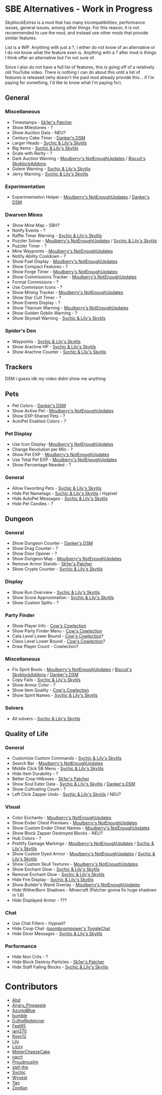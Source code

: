 # SBE Alternatives - Work in Progress

SkyblockExtras is a mod that has many incompatibilities, performance issues, general issues, among other things. For this reason, it is not recommended to use the mod, and instead use other mods that provide similar features.

List is a WIP. Anything with just a ?, I either do not know of an alternative or I do not know what the feature even is. Anything with a ? after mod is things I think offer an alternative but I'm not sure of.

Since I also do not have a full list of features, this is going off of a relatively old YouTube video. There is nothing I can do about this until a list of features is released (why doesn't the paid mod already provide this... if I'm paying for something, I'd like to know what I'm paying for).

## General

### Miscellaneous

- Timestamps - [Sk1er's Patcher](https://sk1er.club/mods/patcher)
- Show Milestones - ?
- Show Auction Data - NEU?
- Century Cake Timer - [Danker's DSM](https://github.com/bowser0000/SkyblockMod/releases/latest)
- Larger Heads - [Sychic & Lily's Skytils](https://github.com/Skytils/SkytilsMod/releases)
- Big Items - [Sychic & Lily's Skytils](https://github.com/Skytils/SkytilsMod/releases)
- Scale with Rarity - ?
- Dark Auction Warning - [Moulberry's NotEnoughUpdates](https://discord.gg/moulberry) / [Biscuit's SkyblockAddons](https://biscuit.codes/mods/skyblockaddons/downloadversion/?v=latest)
- Golem Warning - [Sychic & Lily's Skytils](https://github.com/Skytils/SkytilsMod/releases)
- Jerry Warning - [Sychic & Lily's Skytils](https://github.com/Skytils/SkytilsMod/releases)

### Experimentation

- Experimentation Helper - [Moulberry's NotEnoughUpdates](https://discord.gg/moulberry) / [Danker's DSM](https://github.com/bowser0000/SkyblockMod/releases/latest)

### Dwarven Mines

- Show Mine Map - SBH?
- Notify Events - ?
- Raffle Timer Warning - [Sychic & Lily's Skytils](https://github.com/Skytils/SkytilsMod/releases)
- Puzzler Solver - [Moulberry's NotEnoughUpdates](https://discord.gg/moulberry) / [Sychic & Lily's Skytils](https://github.com/Skytils/SkytilsMod/releases)
- Puzzler Timer - ?
- Mine Waypoints - [Moulberry's NotEnoughUpdates](https://discord.gg/moulberry)
- Notify Ability Cooldown - ?
- Show Fuel Display - [Moulberry's NotEnoughUpdates](https://discord.gg/moulberry)
- Show Compact Features - ?
- Show Forge Timer - [Moulberry's NotEnoughUpdates](https://discord.gg/moulberry)
- Show Commissions Tracker - [Moulberry's NotEnoughUpdates](https://discord.gg/moulberry)
- Format Commisions - ?
- Use Commision Icons - ?
- Show Mining Tracker - [Moulberry's NotEnoughUpdates](https://discord.gg/moulberry)
- Show Star Cult Timer - ?
- Show Events Display - ?
- Show Titanium Warning - [Moulberry's NotEnoughUpdates](https://discord.gg/moulberry)
- Show Golden Goblin Warning - ?
- Show Skymall Warning - [Sychic & Lily's Skytils](https://github.com/Skytils/SkytilsMod/releases)

### Spider's Den

- Waypoints - [Sychic & Lily's Skytils](https://github.com/Skytils/SkytilsMod/releases)
- Show Arachne HP - [Sychic & Lily's Skytils](https://github.com/Skytils/SkytilsMod/releases)
- Show Arachne Counter - [Sychic & Lily's Skytils](https://github.com/Skytils/SkytilsMod/releases)

## Trackers

DSM i guess idk my video didnt show me anything

## Pets

- Pet Colors - [Danker's DSM](https://github.com/bowser0000/SkyblockMod/releases/latest)
- Show Active Pet - [Moulberry's NotEnoughUpdates](https://discord.gg/moulberry)
- Show EXP-Shared Pets - ?
- AutoPet Enabled Colors - ?

### Pet Display

- Use Icon Display -[Moulberry's NotEnoughUpdates](https://discord.gg/moulberry)
- Change Revolution per Min - ?
- Show Pet EXP - [Moulberry's NotEnoughUpdates](https://discord.gg/moulberry)
- Use Total Pet EXP - [Moulberry's NotEnoughUpdates](https://discord.gg/moulberry)
- Show Percentage Needed - ?

### General

- Allow Favoriting Pets - [Sychic & Lily's Skytils](https://github.com/Skytils/SkytilsMod/releases)
- Hide Pet Nametags - [Sychic & Lily's Skytils](https://github.com/Skytils/SkytilsMod/releases) / Hypixel
- Hide AutoPet Messages - [Sychic & Lily's Skytils](https://github.com/Skytils/SkytilsMod/releases)
- Hide Pet Candies - ?

## Dungeon

### General

- Show Dungeon Counter - [Danker's DSM](https://github.com/bowser0000/SkyblockMod/releases/latest)
- Show Drag Counter - ?
- Show Door Opener - ?
- Show Dungeon Map - [Moulberry's NotEnoughUpdates](https://discord.gg/moulberry)
- Remove Armor Stands - [Sk1er's Patcher](https://sk1er.club/mods/patcher)
- Show Crypts Counter - [Sychic & Lily's Skytils](https://github.com/Skytils/SkytilsMod/releases)

### Display

- Show Run Overview - [Sychic & Lily's Skytils](https://github.com/Skytils/SkytilsMod/releases)
- Show Score Approximation - [Sychic & Lily's Skytils](https://github.com/Skytils/SkytilsMod/releases)
- Show Custom Splits - ?

### Party Finder

- Show Player Info - [Cow's Cowlection](https://github.com/cow-mc/Cowlection/releases/latest)
- Show Party Finder Menu - [Cow's Cowlection](https://github.com/cow-mc/Cowlection/releases/latest)
- Cata Level Lower Bound - [Cow's Cowlection](https://github.com/cow-mc/Cowlection/releases/latest)?
- Class Level Lower Bound - [Cow's Cowlection](https://github.com/cow-mc/Cowlection/releases/latest)?
- Draw Player Count - Cowlection?

### Miscellaneous

- Fix Spirit Boots - [Moulberry's NotEnoughUpdates](https://discord.gg/moulberry) / [Biscuit's SkyblockAddons](https://biscuit.codes/mods/skyblockaddons/downloadversion/?v=latest) / [Danker's DSM](https://github.com/bowser0000/SkyblockMod/releases/latest)
- Copy Fails - [Sychic & Lily's Skytils](https://github.com/Skytils/SkytilsMod/releases)
- Show Armor Color - ?
- Show Item Quality - [Cow's Cowlection](https://github.com/cow-mc/Cowlection/releases/latest)
- Show Spirit Names - [Sychic & Lily's Skytils](https://github.com/Skytils/SkytilsMod/releases)

### Solvers

- All solvers - [Sychic & Lily's Skytils](https://github.com/Skytils/SkytilsMod/releases)

## Quality of Life

### General

- Customize Custom Commands - [Sychic & Lily's Skytils](https://github.com/Skytils/SkytilsMod/releases)
- Search Bar - [Moulberry's NotEnoughUpdates](https://discord.gg/moulberry)
- Middle Click SB Menu - [Sychic & Lily's Skytils](https://github.com/Skytils/SkytilsMod/releases)
- Hide Item Durability - ?
- Better Crop Hitboxes - [Sk1er's Patcher](https://sk1er.club/mods/patcher)
- Show Soul Eater Data - [Sychic & Lily's Skytils](https://github.com/Skytils/SkytilsMod/releases) / [Danker's DSM](https://github.com/bowser0000/SkyblockMod/releases/latest)
- Show Cultivating Count - ?
- Left Click Zapper Undo - [Sychic & Lily's Skytils](https://github.com/Skytils/SkytilsMod/releases) / NEU?

### Visual

- Color Enchants - [Moulberry's NotEnoughUpdates](https://discord.gg/moulberry)
- Show Ender Chest Previews - [Moulberry's NotEnoughUpdates](https://discord.gg/moulberry)
- Show Custom Ender Chest Names - [Moulberry's NotEnoughUpdates](https://discord.gg/moulberry)
- Show Block Zapper Destroyed Blocks - NEU?
- Hub Colors - ?
- Prettify Damage Markings - [Moulberry's NotEnoughUpdates](https://discord.gg/moulberry) / [Sychic & Lily's Skytils](https://github.com/Skytils/SkytilsMod/releases)
- Show Custom Dyed Armor - [Moulberry's NotEnoughUpdates](https://discord.gg/moulberry) / [Sychic & Lily's Skytils](https://github.com/Skytils/SkytilsMod/releases)
- Show Custom Skull Textures - [Moulberry's NotEnoughUpdates](https://discord.gg/moulberry)
- Show Enchant Glow - [Sychic & Lily's Skytils](https://github.com/Skytils/SkytilsMod/releases)
- Remove Enchant Glow - [Sychic & Lily's Skytils](https://github.com/Skytils/SkytilsMod/releases)
- Hide Fire Display - [Sychic & Lily's Skytils](https://github.com/Skytils/SkytilsMod/releases)
- Show Builder's Wand Overlay - [Moulberry's NotEnoughUpdates](https://discord.gg/moulberry)
- Hide WitherBorn Shadows - Minecraft (Patcher gonna fix huge shadows in 1.6)
- Hide Displayed Armor - ???

### Chat

- Use Chat Filters - Hypixel?
- Hide Coop Chat -[boomboompower's ToggleChat](https://github.com/boomboompower/ToggleChat/releases)
- Hide Dicer Messages - [Sychic & Lily's Skytils](https://github.com/Skytils/SkytilsMod/releases)

### Performance

- Hide Non Crits - ?
- Hide Block Destroy Particles - [Sk1er's Patcher](https://sk1er.club/mods/patcher)
- Hide Staff Falling Blocks - [Sychic & Lily's Skytils](https://github.com/Skytils/SkytilsMod/releases)

# Contributors

- [Abd](https://github.com/BrahR)
- [Angry_Pineapple](https://github.com/Angry-Pineapple3121)
- [AzuredBlue](https://github.com/AzuredBlue)
- [bumble](https://github.com/itsbumble)
- [DJtheRedstoner](https://github.com/DJtheRedstoner)
- [Feel65](https://github.com/Feel65)
- [jani270](https://github.com/jani270)
- [Koxx12](https://github.com/koxx12-dev)
- [Lily](https://github.com/My-Name-Is-Jeff)
- [Lizzy](https://github.com/LizzyMaybeDev)
- [MisterCheezeCake](https://github.com/MisterCheezeCake)
- [nacrt](https://github.com/nacrt)
- [Proudmuslim](https://github.com/proudmuslim-dev)
- [stef-the](https://github.com/stef-the)
- [Sychic](https://github.com/Sychic)
- [Wyvest](https://github.com/Wyvest)
- [Yan](https://github.com/yanNotDev)
- [Zordlan](https://github.com/Zordlan)
